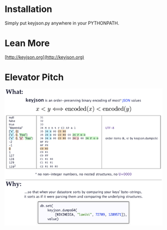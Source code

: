 
# Installation

Simply put keyjson.py anywhere in your PYTHONPATH.

# Lean More

[http://keyjson.org](http://keyjson.org)

# Elevator Pitch

![](http://github.com/andrewschaaf/keyjson/raw/master/README-pitch.png)
